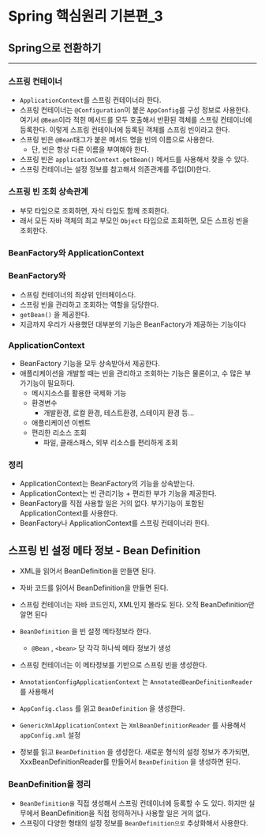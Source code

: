 # Spring 핵심원리 기본편_3

## Spring으로 전환하기

---
### 스프링 컨테이너
- `ApplicationContext`를 스프링 컨테이너라 한다.
- 스프링 컨테이너는 `@Configuration`이 붙은 `AppConfig`를 구성 정보로 사용한다.
    여기서 `@Bean`이라 적힌 메서드를 모두 호출해서 반환된 객체를 스프링 컨테이너에 등록한다. 이렇게 스프링 컨테이너에 등록된 객체를 스프링 빈이라고 한다.
- 스프링 빈은 `@Bean`태그가 붙은 메서드 명을 빈의 이름으로 사용한다.
    - 단, 빈은 항상 다른 이름을 부여해야 한다.
- 스프링 빈은 `applicationContext.getBean()` 메서드를 사용해서 찾을 수 있다.
- 스프링 컨테이너는 설정 정보를 참고해서 의존관계를 주입(DI)한다.


### 스프링 빈 조회 상속관계 

- 부모 타입으로 조회하면, 자식 타입도 함께 조회한다.
- 래서 모든 자바 객체의 최고 부모인 `Object` 타입으로 조회하면, 모든 스프링 빈을 조회한다.

### BeanFactory와 ApplicationContext


### BeanFactory와

- 스프링 컨테이너의 최상위 인터페이스다.
- 스프링 빈을 관리하고 조회하는 역할을 담당한다.
- `getBean()` 을 제공한다.
- 지금까지 우리가 사용했던 대부분의 기능은 BeanFactory가 제공하는 기능이다


### ApplicationContext
- BeanFactory 기능을 모두 상속받아서 제공한다.
- 애플리케이션을 개발할 때는 빈을 관리하고 조회하는 기능은 물론이고, 수 많은 부가기능이 필요하다.
    - 메시지소스를 활용한 국제화 기능
    - 환경변수
        - 개발환경, 로컬 환경, 테스트환경, 스테이지 환경 등...
    - 애플리케이션 이벤트
    - 편리한 리소스 조회
        - 파일, 클래스패스, 외부 리소스를 편리하게 조회


### 정리
- ApplicationContext는 BeanFactory의 기능을 상속받는다.
- ApplicationContext는 빈 관리기능 + 편리한 부가 기능을 제공한다.
- BeanFactory를 직접 사용할 일은 거의 없다. 부가기능이 포함된 ApplicationContext를 사용한다.
- BeanFactory나 ApplicationContext를 스프링 컨테이너라 한다.



## 스프링 빈 설정 메타 정보 - Bean Definition

- XML을 읽어서 BeanDefinition을 만들면 된다.
- 자바 코드를 읽어서 BeanDefinition을 만들면 된다.
- 스프링 컨테이너는 자바 코드인지, XML인지 몰라도 된다. 오직 BeanDefinition만 알면 된다
- `BeanDefinition` 을 빈 설정 메타정보라 한다.
    - `@Bean` , `<bean>` 당 각각 하나씩 메타 정보가 생성
- 스프링 컨테이너는 이 메타정보를 기반으로 스프링 빈을 생성한다.

- `AnnotationConfigApplicationContext` 는 `AnnotatedBeanDefinitionReader` 를 사용해서
- `AppConfig.class` 를 읽고 `BeanDefinition` 을 생성한다.
- `GenericXmlApplicationContext` 는 `XmlBeanDefinitionReader` 를 사용해서 `appConfig.xml` 설정
- 정보를 읽고 `BeanDefinition` 을 생성한다.
새로운 형식의 설정 정보가 추가되면, XxxBeanDefinitionReader를 만들어서 `BeanDefinition` 을 생성하면 된다.

### BeanDefinition을 정리
- `BeanDefinition을` 직접 생성해서 스프링 컨테이너에 등록할 수 도 있다. 하지만 실무에서 BeanDefinition을 직접 정의하거나 사용할 일은 거의 없다. 
- 스프링이 다양한 형태의 설정 정보를 `BeanDefinition으로` 추상화해서 사용한다.
